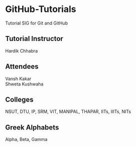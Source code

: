 # GitHub-Tutorials
Tutorial SIG for Git and GitHub

## Tutorial Instructor
Hardik Chhabra

## Attendees
Vansh Kakar <br />
Shweta Kushwaha <br />

## Colleges
NSUT, DTU, IP, SRM, VIT, MANIPAL, THAPAR, IITs, IIITs, NITs

## Greek Alphabets
Alpha, Beta, Gamma